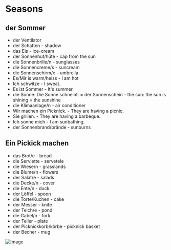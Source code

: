 # Seasons

## der Sommer

- der Ventilator
- der Schatten - shadow
- das Eis - ice-cream
- der Sonnenhut/hüte - cap from the sun
- die Sonnenbrille/n - sunglasses
- die Sonnencreme/s - suncream
- die Sonnenschirm/e - umbrella
- Es/Mir is warm/heiss - I am hot
- Ich schwitze - I sweat.
- Es ist Sommer - It's summer.
- die Sonne: Die Sonne schneint. = der Sonnenschein - the sun: the sun is shining = the sunshine
- die Klimaanlage/n - air conditioner
- Wir machen ein Picknick. - They are having a picnic.
- Sie grillen. - They are having a barbeque.
- Ich sonne mich - I am sunbathing.
- der Sonnenbrand/brände - sunburns

## Ein Pickick machen

-  das Brot/e - bread
-  die Serviette - servetele
-  die Wiese/n - grasslands
-  die Blume/n - flowers
-  der Salat/e - salads
-  die Decke/n - cover
-  die Ente/n - duck
-  der Löffel - spoon
-  die Torte/Kuchen - cake
-  der Messer - knife
-  der Teich/e - pond
-  die Gabel/n - fork
-  der Teller - plate
-  der Picknickkorb/körbe - picknick basket
-  der Becher - mug

![image](https://github.com/petrasvestartas/german_language/assets/18013985/3c38aaa0-8d3f-4641-b814-6fc1ddd955c4)
